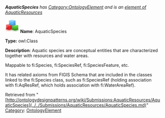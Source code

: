 ___AquaticSpecies__ has [Category:OntologyElement](../../Category/OntologyElement.md "Category:OntologyElement") and is an [element of](../../Property/ElementOf.md "Property:ElementOf") [AquaticResources](../../Submissions/AquaticResources.md "Submissions:AquaticResources")_


  




[![Class](../../images/thumb/2/27/Class.gif/45px-Class.gif)](../../Image/Class.gif.md "Class")
__Name__: AquaticSpecies 


__Type:__ owl:Class 


__Description__: Aquatic species are conceptual entities that are characterized together with resources and water areas. 


Mappable to fi:Species, fi:SpeciesRef, fi:SpeciesFeature, etc.


It has related axioms from FIGIS Schema that are included in the classes linked to the fi:Species class, such as fi:SpeciesRef (holding association with fi:AqResRef, which holds association with fi:WaterAreaRef). 





Retrieved from "[http://ontologydesignpatterns.org/wiki/Submissions:AquaticResources/AquaticSpecies](../../Submissions/AquaticResources/AquaticSpecies.md)"
 [Category](http://ontologydesignpatterns.org/wiki/Special:Categories "Special:Categories"): [OntologyElement](../../Category/OntologyElement.md "Category:OntologyElement")